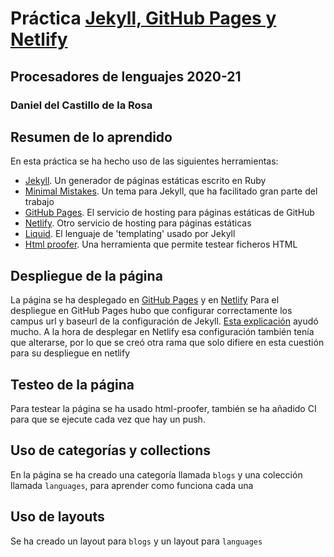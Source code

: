 # Práctica [Jekyll, GitHub Pages y Netlify](https://ull-esit-gradoii-pl.github.io/practicas/jekyll-netlify) 
## Procesadores de lenguajes 2020-21
### Daniel del Castillo de la Rosa
## Resumen de lo aprendido
En esta práctica se ha hecho uso de las siguientes herramientas:
* [Jekyll](https://jekyllrb.com/). Un generador de páginas estáticas escrito en Ruby
* [Minimal Mistakes](https://mmistakes.github.io/minimal-mistakes/). Un tema para Jekyll, que ha facilitado gran parte del trabajo
* [GitHub Pages](https://pages.github.com/). El servicio de hosting para páginas estáticas de GitHub
* [Netlify](https://www.netlify.com/). Otro servicio de hosting para páginas estáticas
* [Liquid](https://jekyllrb.com/docs/step-by-step/02-liquid/). El lenguaje de 'templating' usado por Jekyll
* [Html proofer](https://github.com/gjtorikian/html-proofer). Una herramienta que permite testear ficheros HTML
## Despliegue de la página
La página se ha desplegado en [GitHub Pages](https://ull-esit-pl-2021.github.io/jekyll-github-pages-y-netlify-Daniel-del-Castillo/) y en [Netlify](https://daniel-page.netlify.app/)
Para el despliegue en GitHub Pages hubo que configurar correctamente los campus url y baseurl de la configuración de Jekyll. [Esta explicación](https://mmistakes.github.io/minimal-mistakes/docs/configuration/#site-base-url) ayudó mucho. A la hora de desplegar en Netlify esa configuración también tenía que alterarse, por lo que se creó otra rama que solo difiere en esta cuestión para su despliegue en netlify
## Testeo de la página
Para testear la página se ha usado html-proofer, también se ha añadido CI para que se ejecute cada vez que hay un push.
## Uso de categorías y collections
En la página se ha creado una categoría llamada `blogs` y una colección llamada `languages`, para aprender como funciona cada una
## Uso de layouts
Se ha creado un layout para `blogs` y un layout para `languages`

